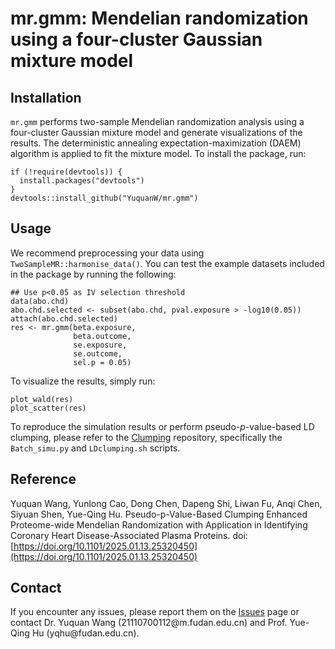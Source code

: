 # mr.gmm: Mendelian randomization using a four-cluster Gaussian mixture model

## Installation

`mr.gmm` performs two-sample Mendelian randomization analysis using a four-cluster Gaussian mixture model and generate visualizations of the results. The deterministic annealing expectation-maximization (DAEM) algorithm is applied to fit the mixture model. To install the package, run:

```
if (!require(devtools)) {
  install.packages("devtools")
}
devtools::install_github("YuquanW/mr.gmm")
```

## Usage

We recommend preprocessing your data using `TwoSampleMR::harmonise_data()`. You can test the example datasets included in the package by running the following:

```
## Use p<0.05 as IV selection threshold
data(abo.chd)
abo.chd.selected <- subset(abo.chd, pval.exposure > -log10(0.05))
attach(abo.chd.selected)
res <- mr.gmm(beta.exposure,
              beta.outcome,
              se.exposure,
              se.outcome,
              sel.p = 0.05)
```

To visualize the results, simply run:

```
plot_wald(res)
plot_scatter(res)
```

To reproduce the simulation results or perform pseudo-$`p`$-value-based LD clumping, please refer to the [Clumping](https://github.com/YuquanW/Clumping) repository, specifically the `Batch_simu.py` and `LDclumping.sh` scripts.

## Reference

Yuquan Wang, Yunlong Cao, Dong Chen, Dapeng Shi, Liwan Fu, Anqi Chen, Siyuan Shen, Yue-Qing Hu. Pseudo-p-Value-Based Clumping Enhanced Proteome-wide Mendelian Randomization with Application in Identifying Coronary Heart Disease-Associated Plasma Proteins. doi:
[https://doi.org/10.1101/2025.01.13.25320450](https://doi.org/10.1101/2025.01.13.25320450)

## Contact

If you encounter any issues, please report them on the [Issues](https://github.com/YuquanW/mr.gmm/issues) page or contact Dr. Yuquan Wang (21110700112\@m.fudan.edu.cn) and Prof. Yue-Qing Hu (yqhu\@fudan.edu.cn).

